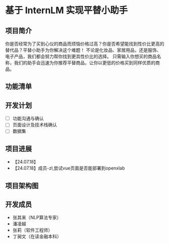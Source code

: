 # 基于 InternLM 实现平替小助手
## 项目简介
你是否经常为了买到心仪的商品而烦恼价格过高？你是否希望能找到性价比更高的替代品？平替小助手为你解决这个难题！
不论是化妆品、家居用品，还是服饰、电子产品，我们都会努力帮你找到更具性价比的选择。
只需输入你想买的商品名称，我们的助手会迅速为你推荐平替商品，让你以更低的价格买到同样优质的商品。
## 功能清单

## 开发计划
- [ ] 功能沟通与确认
- [ ] 页面设计及技术栈确认
- [ ] 数据集
## 项目进展
- 【24.07.18】
- 【24.07.18】成员-zl,尝试vue页面是否能部署到openxlab
## 项目架构图
## 开发成员
- 张其来（NLP算法专家）
- 潘凌越
- 张莉（软件工程师）
- 丁昶文（在读金融本科）
